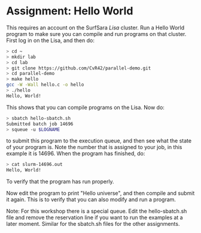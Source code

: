 # Assignment: Hello World

This requires an account on the SurfSara *Lisa* cluster. Run a Hello World program to make sure
you can compile and run programs on that cluster. First log in on the Lisa, and then do:

```bash
> cd ~
> mkdir lab
> cd lab
> git clone https://github.com/CvR42/parallel-demo.git
> cd parallel-demo
> make hello
gcc -W -Wall hello.c -o hello
> ./hello
Hello, World!
```
This shows that you can compile programs on the Lisa. Now do:
```bash
> sbatch hello-sbatch.sh
Submitted batch job 14696
> squeue -u $LOGNAME
```
to submit this program to the execution queue, and then see what the
state of your program is.  Note the number that is assigned to your job,
in this example it is 14696. When the program has finished, do:
```bash
> cat slurm-14696.out
Hello, World!
```
To verify that the program has run properly.

Now edit the program to print "Hello universe", and then compile and submit it again.
This is to verify that you can also modify and run a program.

Note: For this workshop there is a special queue. Edit the hello-sbatch.sh
file and remove the reservation line if you want to run the examples at a
later moment.  Similar for the sbatch.sh files for the other assignments.
